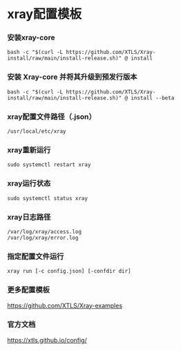 # xray配置模板

###  安装xray-core

```
bash -c "$(curl -L https://github.com/XTLS/Xray-install/raw/main/install-release.sh)" @ install
```


###  安装 Xray-core 并将其升级到预发行版本

```
bash -c "$(curl -L https://github.com/XTLS/Xray-install/raw/main/install-release.sh)" @ install --beta
```

###  xray配置文件路径（.json）

```
/usr/local/etc/xray
```


###  xray重新运行

```
sudo systemctl restart xray
```


###  xray运行状态


```
sudo systemctl status xray
```


###  xray日志路径

```
/var/log/xray/access.log
/var/log/xray/error.log
```


###  指定配置文件运行

```
xray run [-c config.json] [-confdir dir]
```


###  更多配置模板

https://github.com/XTLS/Xray-examples


###  官方文档

https://xtls.github.io/config/
